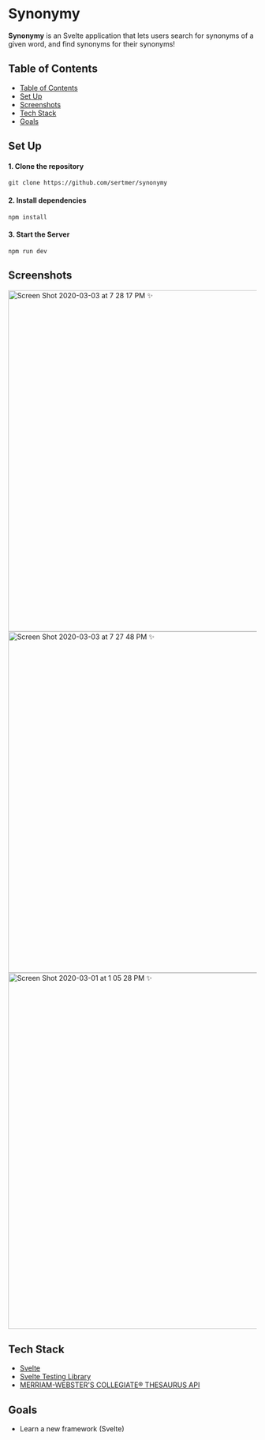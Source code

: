# Synonymy

**Synonymy** is an Svelte application that lets users search for synonyms of a given word, and find synonyms for their synonyms!

## Table of Contents
<!--ts-->

- [Table of Contents](#table-of-contents)
- [Set Up](#set-up)
- [Screenshots](#screenshots)
- [Tech Stack](#tech-stack)
- [Goals](#goals)

<!--te-->

## Set Up
#### 1. Clone the repository
```
git clone https://github.com/sertmer/synonymy
```
#### 2. Install dependencies
```
npm install
```
#### 3. Start the Server
``` 
npm run dev
```


## Screenshots

<img width="692" alt="Screen Shot 2020-03-03 at 7 28 17 PM  ✨ " src="https://user-images.githubusercontent.com/49926352/75839152-51a4a680-5d85-11ea-83a4-7e9b0f188c7a.png">
<img width="692" alt="Screen Shot 2020-03-03 at 7 27 48 PM  ✨ " src="https://user-images.githubusercontent.com/49926352/75839156-536e6a00-5d85-11ea-8d3d-5e282eb1394a.png">
<img width="722" alt="Screen Shot 2020-03-01 at 1 05 28 PM  ✨ " src="https://user-images.githubusercontent.com/49926352/75839158-55382d80-5d85-11ea-84b8-55aa75db62fa.png">


## Tech Stack
 - [Svelte](https://svelte.dev/)
 - [Svelte Testing Library](https://testing-library.com/docs/svelte-testing-library/intro)
 - [MERRIAM-WEBSTER'S COLLEGIATE® THESAURUS API](https://dictionaryapi.com/products/api-collegiate-thesaurus)

## Goals
* Learn a new framework (Svelte)
